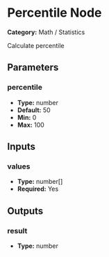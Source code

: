 
# Percentile Node

**Category:** Math / Statistics

Calculate percentile

## Parameters


### percentile
- **Type:** number
- **Default:** 50
- **Min:** 0
- **Max:** 100



## Inputs


### values
- **Type:** number[]
- **Required:** Yes



## Outputs


### result
- **Type:** number




